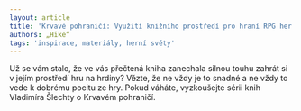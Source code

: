 ```yaml
---
layout: article
title: 'Krvavé pohraničí: Využití knižního prostředí pro hraní RPG her'
authors: „Hike“
tags: 'inspirace, materiály, herní světy'
---
```


Už se vám stalo, že ve vás přečtená
kniha zanechala silnou touhu zahrát
si v jejím prostředí hru na hrdiny?
Vězte, že ne vždy je to snadné
a ne vždy to vede k dobrému pocitu
ze hry. Pokud váháte, vyzkoušejte sérii
knih Vladimíra Šlechty o Krvavém
pohraničí.
